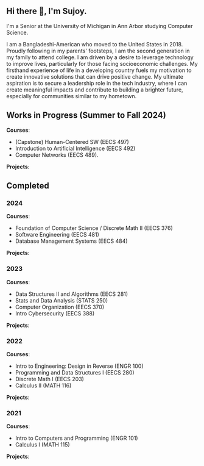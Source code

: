 ## Hi there 👋, I'm Sujoy.
I'm a Senior at the University of Michigan in Ann Arbor studying Computer Science.

I am a Bangladeshi-American who moved to the United States in 2018. Proudly following in my parents' footsteps, I am the second generation in my family to attend college. I am driven by a desire to leverage technology to improve lives, particularly for those facing socioeconomic challenges. My firsthand experience of life in a developing country fuels my motivation to create innovative solutions that can drive positive change. My ultimate aspiration is to secure a leadership role in the tech industry, where I can create meaningful impacts and contribute to building a brighter future, especially for communities similar to my hometown.

## Works in Progress (Summer to Fall 2024)
**Courses**: 
- (Capstone) Human-Centered SW (EECS 497)
- Introduction to Artificial Intelligence (EECS 492)
- Computer Networks (EECS 489).

**Projects**:

## Completed
### 2024
**Courses**: 
- Foundation of Computer Science / Discrete Math II (EECS 376)
- Software Engineering (EECS 481)
- Database Management Systems (EECS 484)

**Projects**: 
### 2023
**Courses**: 
- Data Structures II and Algorithms (EECS 281)
- Stats and Data Analysis (STATS 250)
- Computer Organization (EECS 370)
- Intro Cybersecurity (EECS 388)

**Projects**: 

### 2022
**Courses**: 
- Intro to Engineering: Design in Reverse (ENGR 100)
- Programming and Data Structures I (EECS 280)
- Discrete Math I (EECS 203)
- Calculus II (MATH 116)

**Projects**: 

### 2021
**Courses**: 
- Intro to Computers and Programming (ENGR 101)
- Calculus I (MATH 115)

**Projects**: 

<!--
**Sujoy-Barua/Sujoy-Barua** is a ✨ _special_ ✨ repository because its `README.md` (this file) appears on your GitHub profile.

Here are some ideas to get you started:

- 🔭 I’m currently working on ...
- 🌱 I’m currently learning ...
- 👯 I’m looking to collaborate on ...
- 🤔 I’m looking for help with ...
- 💬 Ask me about ...
- 📫 How to reach me: ...
- 😄 Pronouns: ...
- ⚡ Fun fact: ...
-->
